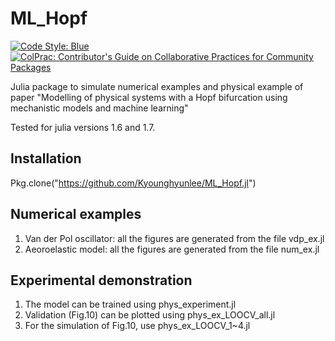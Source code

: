 # ML_Hopf

[![Code Style: Blue](https://img.shields.io/badge/code%20style-blue-4495d1.svg)](https://github.com/invenia/BlueStyle)
[![ColPrac: Contributor's Guide on Collaborative Practices for Community Packages](https://img.shields.io/badge/ColPrac-Contributor's%20Guide-blueviolet)](https://github.com/SciML/ColPrac)

Julia package to simulate numerical examples and physical example of paper "Modelling of physical systems with a Hopf bifurcation using mechanistic models and machine learning"

Tested for julia versions 1.6 and 1.7.

## Installation
Pkg.clone("https://github.com/Kyounghyunlee/ML_Hopf.jl")

## Numerical examples
1. Van der Pol oscillator: all the figures are generated from the file vdp_ex.jl
2. Aeoroelastic model: all the figures are generated from the file num_ex.jl

## Experimental demonstration
1. The model can be trained using phys_experiment.jl
2. Validation (Fig.10) can be plotted using phys_ex_LOOCV_all.jl
3.  For the simulation of Fig.10, use phys_ex_LOOCV_1~4.jl
